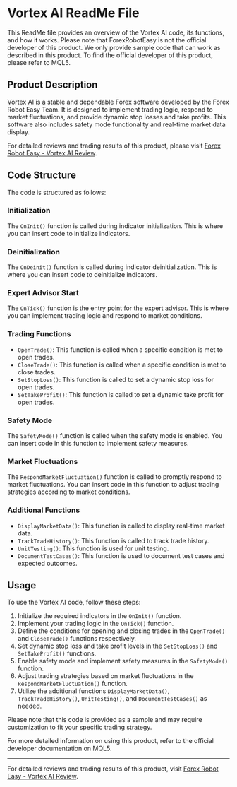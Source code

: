 # Vortex AI ReadMe File

This ReadMe file provides an overview of the Vortex AI code, its functions, and how it works. Please note that ForexRobotEasy is not the official developer of this product. We only provide sample code that can work as described in this product. To find the official developer of this product, please refer to MQL5.

## Product Description

Vortex AI is a stable and dependable Forex software developed by the Forex Robot Easy Team. It is designed to implement trading logic, respond to market fluctuations, and provide dynamic stop losses and take profits. This software also includes safety mode functionality and real-time market data display.

For detailed reviews and trading results of this product, please visit [Forex Robot Easy - Vortex AI Review](https://forexroboteasy.com/forex-robot-review/vortex-ai-review-stable-dependable-forex-software/).

## Code Structure

The code is structured as follows:

### Initialization

The `OnInit()` function is called during indicator initialization. This is where you can insert code to initialize indicators.

### Deinitialization

The `OnDeinit()` function is called during indicator deinitialization. This is where you can insert code to deinitialize indicators.

### Expert Advisor Start

The `OnTick()` function is the entry point for the expert advisor. This is where you can implement trading logic and respond to market conditions.

### Trading Functions

- `OpenTrade()`: This function is called when a specific condition is met to open trades.
- `CloseTrade()`: This function is called when a specific condition is met to close trades.
- `SetStopLoss()`: This function is called to set a dynamic stop loss for open trades.
- `SetTakeProfit()`: This function is called to set a dynamic take profit for open trades.

### Safety Mode

The `SafetyMode()` function is called when the safety mode is enabled. You can insert code in this function to implement safety measures.

### Market Fluctuations

The `RespondMarketFluctuation()` function is called to promptly respond to market fluctuations. You can insert code in this function to adjust trading strategies according to market conditions.

### Additional Functions

- `DisplayMarketData()`: This function is called to display real-time market data.
- `TrackTradeHistory()`: This function is called to track trade history.
- `UnitTesting()`: This function is used for unit testing.
- `DocumentTestCases()`: This function is used to document test cases and expected outcomes.

## Usage

To use the Vortex AI code, follow these steps:

1. Initialize the required indicators in the `OnInit()` function.
2. Implement your trading logic in the `OnTick()` function.
3. Define the conditions for opening and closing trades in the `OpenTrade()` and `CloseTrade()` functions respectively.
4. Set dynamic stop loss and take profit levels in the `SetStopLoss()` and `SetTakeProfit()` functions.
5. Enable safety mode and implement safety measures in the `SafetyMode()` function.
6. Adjust trading strategies based on market fluctuations in the `RespondMarketFluctuation()` function.
7. Utilize the additional functions `DisplayMarketData()`, `TrackTradeHistory()`, `UnitTesting()`, and `DocumentTestCases()` as needed.

Please note that this code is provided as a sample and may require customization to fit your specific trading strategy.

For more detailed information on using this product, refer to the official developer documentation on MQL5.

---

For detailed reviews and trading results of this product, visit [Forex Robot Easy - Vortex AI Review](https://forexroboteasy.com/forex-robot-review/vortex-ai-review-stable-dependable-forex-software/).

